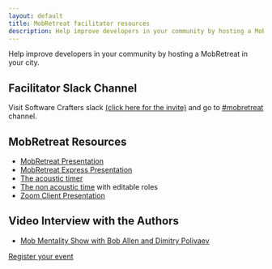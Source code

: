 ```yaml
---
layout: default
title: MobRetreat facilitator resources
description: Help improve developers in your community by hosting a MobRetreat in your city
---
```


Help improve developers in your community by hosting a MobRetreat in your city.

## Facilitator Slack Channel

Visit Software Crafters slack [(click here for the invite)](https://slack.softwarecrafters.org/) and go to [#mobretreat](https://softwarecrafters.slack.com/messages/C012EAHF3HU) channel.

## MobRetreat Resources

- [MobRetreat Presentation](https://docs.google.com/presentation/d/18nyk8HeQxFfAPzvq7vV1TnZH3JxyhpRdgcs-3zsqz0w/edit?usp=sharing)
- [MobRetreat Express Presentation](https://docs.google.com/presentation/d/16NKpJoDkpdFoEvbUgCFfifZqIvYAu5D9iHsiQfUJ5xc/edit?usp=sharing)
- [The acoustic timer](https://www.online-stopwatch.com/full-screen-interval-timer/?c=80wgdfd2hg)
- [The non acoustic time](https://dev.mobti.me/) with editable roles
- [Zoom Client Presentation](https://docs.google.com/presentation/d/17LrVyv_qNCfbjrpnQXP5nwTP0SQ0Dimtn_HCi6QJfe0/edit?usp=sharing)

## Video Interview with the Authors

- [Mob Mentality Show with Bob Allen and Dimitry Polivaev](https://youtu.be/Oq2Kb09o38I)


<div class="hosting">
    <a class="button" href="https://forms.gle/xkJutmwAAiH6ACU5A" target="_blank" rel="noopener noreferrer">Register your event</a>
</div>
